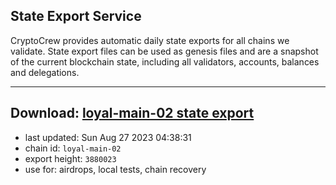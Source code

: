 ## State Export Service
CryptoCrew provides automatic daily state exports for all chains we validate. State export files can be used as genesis files and are a snapshot of the current blockchain state, including all validators, accounts, balances and delegations.

---
**Download: [loyal-main-02 state export](https://dl.ccvalidators.com/SERVICE/loyal/loyal-main-02_export_3880023.json)**
---

- last updated: Sun Aug 27 2023 04:38:31
- chain id: `loyal-main-02`
- export height: `3880023`
- use for: airdrops, local tests, chain recovery
